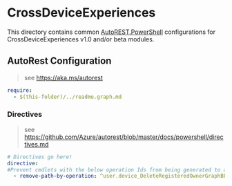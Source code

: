 # CrossDeviceExperiences

This directory contains common [AutoREST.PowerShell](https://github.com/Azure/autorest.powershell) configurations for CrossDeviceExperiences v1.0 and/or beta modules.

## AutoRest Configuration

> see <https://aka.ms/autorest>

``` yaml
require:
  - $(this-folder)/../readme.graph.md
```

### Directives

> see https://github.com/Azure/autorest/blob/master/docs/powershell/directives.md

``` yaml
# Directives go here!
directive:
#Prevent cmdlets with the below operation Ids from being generated to allow for aliasing as a result of breaking changes in 2.18.0 and 2.17.0.
  - remove-path-by-operation: ^user.device_DeleteRegisteredOwnerGraphBPreRef$|^user.device_DeleteRegisteredUserGraphBPreRef$
```
